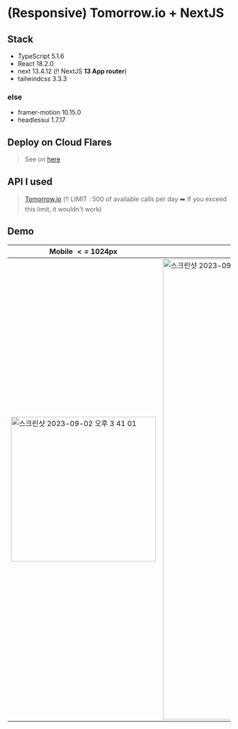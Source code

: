 # (Responsive) Tomorrow.io + NextJS

## Stack
- TypeScript 5.1.6
- React 18.2.0
- next 13.4.12 (‼️ NextJS **13 App router**)
- tailwindcss 3.3.3
### else
- framer-motion 10.15.0
- headlessui 1.7.17

## Deploy on Cloud Flares
> See on [here](https://weather-nextjs.pages.dev/)

## API I used
> [Tomorrow.io](https://www.tomorrow.io/)
(‼️ LIMIT : 500 of available calls per day ➡️ If you exceed this limit, it wouldn't work)
## Demo
|Mobile $<=$ 1024px|Desktop $>$ 1024px|
|--|--|
|<img width="327" alt="스크린샷 2023-09-02 오후 3 41 01" src="https://github.com/lunarmoon7/weather-nextjs/assets/101445377/dc317f16-2b74-4bb1-8400-ef120735b572">|<img width="1041" alt="스크린샷 2023-09-02 오후 3 43 37" src="https://github.com/lunarmoon7/weather-nextjs/assets/101445377/77d97795-18bf-45b8-9fe5-1ecbabd70a7a">|
